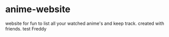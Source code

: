 # anime-website

website for fun to list all your watched anime's and keep track. created with friends.
test Freddy
